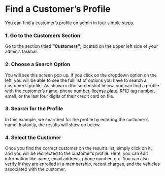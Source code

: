# Find a Customer’s Profile

You can find a customer’s profile on admin in four simple steps.

### 1. Go to the Customers Section

Go to the section titled **“Customers”**, located on the upper left side of your admin’s taskbar.

### 2. Choose a Search Option

You will see this screen pop up. If you click on the dropdown option on the left, you will be able to see the full list of options you have to search a customer’s profile. As shown in the screenshot below, you can find a profile with the customer’s name, phone number, license plate, RFID tag number, email, or the last four digits of their credit card on file.

### 3. Search for the Profile

In this example, we searched for the profile by entering the customer’s name. Instantly, the results will show up below.

### 4. Select the Customer

Once you find the correct customer on the result’s list, simply click on it, and you will be redirected to the customer’s profile. Here, you can edit information like name, email address, phone number, etc. You can also verify if they are enrolled in a membership, recent charges, and the vehicles associated with the customer.

